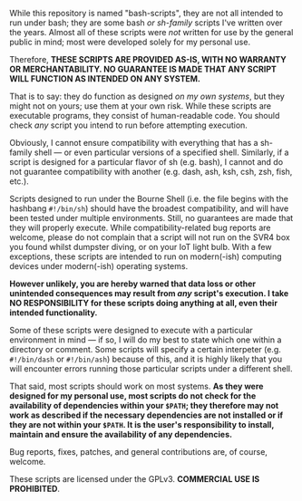 While this repository is named "bash-scripts", they are not all intended to run under bash; they are some bash *or sh-family* scripts I've written over the years. Almost all of these scripts were *not* written for use by the general public in mind; most were developed solely for my personal use. 

Therefore,
**THESE SCRIPTS ARE PROVIDED AS-IS, WITH NO WARRANTY OR MERCHANTABILITY. NO GUARANTEE IS MADE THAT ANY SCRIPT WILL FUNCTION AS INTENDED ON ANY SYSTEM.**

That is to say: they do function as designed *on my own systems*, but they might not on yours; use them at your own risk. While these scripts are executable programs, they consist of human-readable code. You should check *any* script you intend to run before attempting execution.

Obviously, I cannot ensure compatibility with everything that has a sh-family shell — or even particular versions of a specified shell. Similarly, if a script is designed for a particular flavor of sh (e.g. bash), I cannot and do not guarantee compatibility with another (e.g. dash, ash, ksh, csh, zsh, fish, etc.).

Scripts designed to run under the Bourne Shell (i.e. the file begins with the hashbang ``#!/bin/sh``) should have the broadest compatibility, and will have been tested under multiple environments. Still, no guarantees are made that they will properly execute. While compatibility-related bug reports are welcome, please do not complain that a script will not run on the SVR4 box you found whilst dumpster diving, or on your IoT light bulb. With a few exceptions, these scripts are intended to run on modern(-ish) computing devices under modern(-ish) operating systems.

**However unlikely, you are hereby warned that data loss or other unintended consequences may result from *any* script's execution. I take NO RESPONSIBILITY for these scripts doing anything at all, even their intended functionality.** 

Some of these scripts were designed to execute with a particular environment in mind — if so, I will do my best to state which one within a directory or comment. Some scripts will specify a certain interpeter (e.g. ``#!/bin/dash`` or ``#!/bin/ash``) because of this, and it is highly likely that you will encounter errors running those particular scripts under a different shell.

That said, most scripts should work on most systems. **As they were designed for my personal use, most scripts do not check for the availability of dependencies within your ``$PATH``; they therefore may not work as described if the necessary dependencies are not installed or if they are not within your ``$PATH``. It is the user's responsibility to install, maintain and ensure the availability of any dependencies.**

Bug reports, fixes, patches, and general contributions are, of course, welcome.

These scripts are licensed under the GPLv3. **COMMERCIAL USE IS PROHIBITED**.
